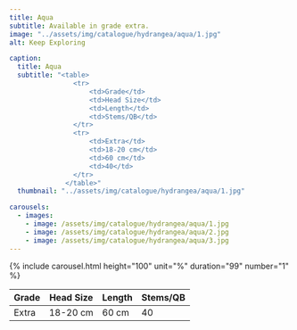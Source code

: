```yaml
---
title: Aqua
subtitle: Available in grade extra.
image: "../assets/img/catalogue/hydrangea/aqua/1.jpg"
alt: Keep Exploring

caption: 
  title: Aqua
  subtitle: "<table>
                <tr>
                    <td>Grade</td>
                    <td>Head Size</td>
                    <td>Length</td>
                    <td>Stems/QB</td>
                </tr>
                <tr>
                    <td>Extra</td>
                    <td>18-20 cm</td>
                    <td>60 cm</td>
                    <td>40</td>
                </tr>
              </table>"
  thumbnail: "../assets/img/catalogue/hydrangea/aqua/1.jpg"

carousels:
  - images: 
    - image: /assets/img/catalogue/hydrangea/aqua/1.jpg
    - image: /assets/img/catalogue/hydrangea/aqua/2.jpg
    - image: /assets/img/catalogue/hydrangea/aqua/3.jpg
---
```


{% include carousel.html height="100" unit="%" duration="99" number="1" %}

| Grade | Head Size | Length | Stems/QB |
|-------|-----------|--------|----------|
| Extra |  18-20 cm | 60 cm  |    40    |
